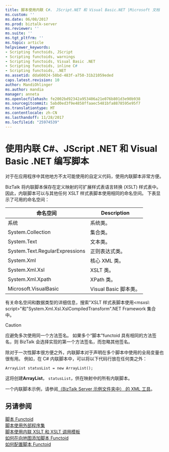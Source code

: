 ```yaml
---
title: 脚本使用内联 C#、 JScript.NET 和 Visual Basic.NET |Microsoft 文档
ms.custom: ''
ms.date: 06/08/2017
ms.prod: biztalk-server
ms.reviewer: ''
ms.suite: ''
ms.tgt_pltfrm: ''
ms.topic: article
helpviewer_keywords:
- Scripting functoids, JScript
- Scripting functoids, warnings
- Scripting functoids, Visual Basic .NET
- Scripting functoids, inline C#
- Scripting functoids, .NET
ms.assetid: dda60024-58bd-483f-a750-31b21059eded
caps.latest.revision: 10
author: MandiOhlinger
ms.author: mandia
manager: anneta
ms.openlocfilehash: fe2002bd92342a953406a21e076b801d3e90b938
ms.sourcegitcommit: 5abd0ed3f9e4858ffaaec5481bfa8878595e95f7
ms.translationtype: MT
ms.contentlocale: zh-CN
ms.lasthandoff: 11/28/2017
ms.locfileid: "25974539"
---
```

# <a name="scripting-using-inline-c-jscript-net-and-visual-basic-net"></a>使用内联 C#、JScript .NET 和 Visual Basic .NET 编写脚本
对于在应用程序中其他地方不太可能使用的自定义代码，使用内联脚本非常方便。  
  
 BizTalk 将内联脚本保存在定义映射的可扩展样式表语言转换 (XSLT) 样式表中。 因此，内联脚本可以与其他任何 XSLT 样式表脚本使用相同的命名空间。 下表显示了可用的命名空间：  
  
|命名空间|Description|  
|---------------|-----------------|  
|系统|系统类。|  
|System.Collection|集合类。|  
|System.Text|文本类。|  
|System.Text.RegularExpressions|正则表达式类。|  
|System.Xml|核心 XML 类。|  
|System.Xml.Xsl|XSLT 类。|  
|System.Xml.Xpath|XPath 类。|  
|Microsoft.VisualBasic|Visual Basic 脚本类。|  
  
 有关命名空间和数据类型的详细信息，搜索"XSLT 样式表脚本使用\<msxsl: script\>"和"System.Xml.Xsl.XslCompiledTransform".NET Framework 集合中。  
  
> [!CAUTION]
>  应避免多次使用同一个方法签名。 如果多个“脚本”functoid 具有相同的方法签名，则 BizTalk 会选择实现的第一个方法签名，而忽略其他签名。  
  
 除对于一次性脚本很方便之外，内联脚本对于声明在多个脚本中使用的全局变量也很有用。 例如，在 C# 内联脚本中，可以将以下代码行放在任何类之外：  
  
```  
ArrayList statusList = new ArrayList();  
```  
  
 这将创建**ArrayList**， `statusList`，供在映射中的所有内联脚本。  
  
 一个内联脚本示例，请参阅[（BizTalk Server 示例文件夹中） 的 XML 工具](../core/xml-tools-biztalk-server-samples-folder.md)。  
  
## <a name="see-also"></a>另请参阅  
 [脚本 Functoid](../core/scripting-functoid.md)   
 [脚本使用外部程序集](../core/scripting-using-external-assemblies.md)   
 [脚本使用内联 XSLT 和 XSLT 调用模板](../core/scripting-using-inline-xslt-and-xslt-call-templates.md)   
 [如何在向地图添加脚本 Functoid](../core/how-to-add-scripting-functoids-to-a-map.md)   
 [如何配置脚本 Functoid](../core/how-to-configure-the-scripting-functoid.md)